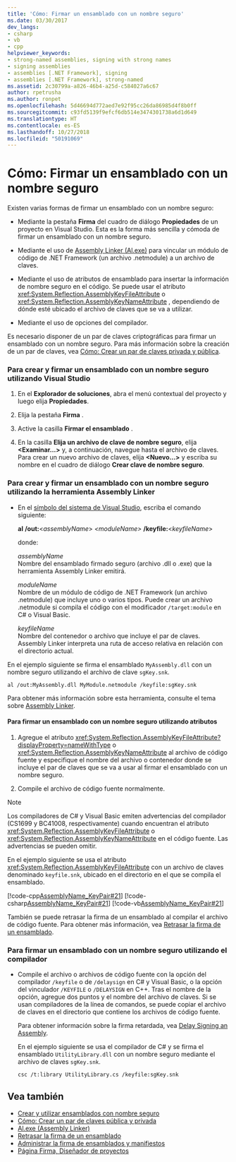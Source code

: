 ```yaml
---
title: 'Cómo: Firmar un ensamblado con un nombre seguro'
ms.date: 03/30/2017
dev_langs:
- csharp
- vb
- cpp
helpviewer_keywords:
- strong-named assemblies, signing with strong names
- signing assemblies
- assemblies [.NET Framework], signing
- assemblies [.NET Framework], strong-named
ms.assetid: 2c30799a-a826-46b4-a25d-c584027a6c67
author: rpetrusha
ms.author: ronpet
ms.openlocfilehash: 5d46694d772aed7e92f95cc26da86985d4f8b0ff
ms.sourcegitcommit: c93fd5139f9efcf6db514e3474301738a6d1d649
ms.translationtype: HT
ms.contentlocale: es-ES
ms.lasthandoff: 10/27/2018
ms.locfileid: "50191069"
---
```

# <a name="how-to-sign-an-assembly-with-a-strong-name"></a>Cómo: Firmar un ensamblado con un nombre seguro
Existen varias formas de firmar un ensamblado con un nombre seguro:  
  
-   Mediante la pestaña **Firma** del cuadro de diálogo **Propiedades** de un proyecto en Visual Studio. Esta es la forma más sencilla y cómoda de firmar un ensamblado con un nombre seguro.  
  
-   Mediante el uso de [Assembly Linker (Al.exe)](../../../docs/framework/tools/al-exe-assembly-linker.md) para vincular un módulo de código de .NET Framework (un archivo .netmodule) a un archivo de claves.  
  
-   Mediante el uso de atributos de ensamblado para insertar la información de nombre seguro en el código. Se puede usar el atributo <xref:System.Reflection.AssemblyKeyFileAttribute> o <xref:System.Reflection.AssemblyKeyNameAttribute> , dependiendo de dónde esté ubicado el archivo de claves que se va a utilizar.  
  
-   Mediante el uso de opciones del compilador.  
  
 Es necesario disponer de un par de claves criptográficas para firmar un ensamblado con un nombre seguro. Para más información sobre la creación de un par de claves, vea [Cómo: Crear un par de claves privada y pública](../../../docs/framework/app-domains/how-to-create-a-public-private-key-pair.md).  
  
### <a name="to-create-and-sign-an-assembly-with-a-strong-name-by-using-visual-studio"></a>Para crear y firmar un ensamblado con un nombre seguro utilizando Visual Studio  
  
1.  En el **Explorador de soluciones**, abra el menú contextual del proyecto y luego elija **Propiedades**.  
  
2.  Elija la pestaña **Firma** .  
  
3.  Active la casilla **Firmar el ensamblado** .  
  
4.  En la casilla **Elija un archivo de clave de nombre seguro**, elija **\<Examinar...>** y, a continuación, navegue hasta el archivo de claves. Para crear un nuevo archivo de claves, elija **\<Nuevo...>** y escriba su nombre en el cuadro de diálogo **Crear clave de nombre seguro**.  
  
### <a name="to-create-and-sign-an-assembly-with-a-strong-name-by-using-the-assembly-linker"></a>Para crear y firmar un ensamblado con un nombre seguro utilizando la herramienta Assembly Linker  
  
-   En el [símbolo del sistema de Visual Studio](../../../docs/framework/tools/developer-command-prompt-for-vs.md), escriba el comando siguiente:  
  
     **al** **/out:**\<*assemblyName*> *\<moduleName>* **/keyfile:**\<*keyfileName*>  
  
     donde:  
  
     *assemblyName*  
     Nombre del ensamblado firmado seguro (archivo .dll o .exe) que la herramienta Assembly Linker emitirá.  
  
     *moduleName*  
     Nombre de un módulo de código de .NET Framework (un archivo .netmodule) que incluye uno o varios tipos. Puede crear un archivo .netmodule si compila el código con el modificador `/target:module` en C# o Visual Basic.  
  
     *keyfileName*  
     Nombre del contenedor o archivo que incluye el par de claves. Assembly Linker interpreta una ruta de acceso relativa en relación con el directorio actual.  
  
 En el ejemplo siguiente se firma el ensamblado `MyAssembly.dll` con un nombre seguro utilizando el archivo de clave `sgKey.snk`.  
  
```  
al /out:MyAssembly.dll MyModule.netmodule /keyfile:sgKey.snk  
```  
  
 Para obtener más información sobre esta herramienta, consulte el tema sobre [Assembly Linker](../../../docs/framework/tools/al-exe-assembly-linker.md).  
  
#### <a name="to-sign-an-assembly-with-a-strong-name-by-using-attributes"></a>Para firmar un ensamblado con un nombre seguro utilizando atributos  
  
1.  Agregue el atributo <xref:System.Reflection.AssemblyKeyFileAttribute?displayProperty=nameWithType> o <xref:System.Reflection.AssemblyKeyNameAttribute> al archivo de código fuente y especifique el nombre del archivo o contenedor donde se incluye el par de claves que se va a usar al firmar el ensamblado con un nombre seguro.  
  
2.  Compile el archivo de código fuente normalmente.  
  
> [!NOTE]
>  Los compiladores de C# y Visual Basic emiten advertencias del compilador (CS1699 y BC41008, respectivamente) cuando encuentran el atributo <xref:System.Reflection.AssemblyKeyFileAttribute> o <xref:System.Reflection.AssemblyKeyNameAttribute> en el código fuente. Las advertencias se pueden omitir.  
  
 En el ejemplo siguiente se usa el atributo <xref:System.Reflection.AssemblyKeyFileAttribute> con un archivo de claves denominado `keyfile.snk`, ubicado en el directorio en el que se compila el ensamblado.  
  
 [!code-cpp[AssemblyName_KeyPair#21](../../../samples/snippets/cpp/VS_Snippets_CLR/AssemblyName_KeyPair/CPP/keyfileattrib.cpp#21)]
 [!code-csharp[AssemblyName_KeyPair#21](../../../samples/snippets/csharp/VS_Snippets_CLR/AssemblyName_KeyPair/CS/keyfileattrib.cs#21)]
 [!code-vb[AssemblyName_KeyPair#21](../../../samples/snippets/visualbasic/VS_Snippets_CLR/AssemblyName_KeyPair/VB/keyfileattrib.vb#21)]  
  
 También se puede retrasar la firma de un ensamblado al compilar el archivo de código fuente. Para obtener más información, vea [Retrasar la firma de un ensamblado](../../../docs/framework/app-domains/delay-sign-assembly.md).  
  
### <a name="to-sign-an-assembly-with-a-strong-name-by-using-the-compiler"></a>Para firmar un ensamblado con un nombre seguro utilizando el compilador  
  
-   Compile el archivo o archivos de código fuente con la opción del compilador `/keyfile` o de `/delaysign` en C# y Visual Basic, o la opción del vinculador `/KEYFILE` o `/DELAYSIGN` en C++. Tras el nombre de la opción, agregue dos puntos y el nombre del archivo de claves. Si se usan compiladores de la línea de comandos, se puede copiar el archivo de claves en el directorio que contiene los archivos de código fuente.  
  
     Para obtener información sobre la firma retardada, vea [Delay Signing an Assembly](../../../docs/framework/app-domains/delay-sign-assembly.md).  
  
     En el ejemplo siguiente se usa el compilador de C# y se firma el ensamblado `UtilityLibrary.dll` con un nombre seguro mediante el archivo de claves `sgKey.snk`.  
  
    ```  
    csc /t:library UtilityLibrary.cs /keyfile:sgKey.snk  
    ```  
  
## <a name="see-also"></a>Vea también  
- [Crear y utilizar ensamblados con nombre seguro](../../../docs/framework/app-domains/create-and-use-strong-named-assemblies.md)  
- [Cómo: Crear un par de claves pública y privada](../../../docs/framework/app-domains/how-to-create-a-public-private-key-pair.md)  
- [Al.exe (Assembly Linker)](../../../docs/framework/tools/al-exe-assembly-linker.md)  
- [Retrasar la firma de un ensamblado](../../../docs/framework/app-domains/delay-sign-assembly.md)  
- [Administrar la firma de ensamblados y manifiestos](/visualstudio/ide/managing-assembly-and-manifest-signing)  
- [Página Firma, Diseñador de proyectos](/visualstudio/ide/reference/signing-page-project-designer)
